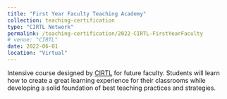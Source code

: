 ```yaml
---
title: "First Year Faculty Teaching Academy"
collection: teaching-certification
type: "CIRTL Network"
permalink: /teaching-certification/2022-CIRTL-FirstYearFaculty
# venue: "CIRTL"
date: 2022-06-01
location: "Virtual"
---
```


Intensive course designed by [CIRTL](https://www.cirtl.net/) for future faculty. Students will learn how to create a great learning experience for their classrooms while developing a solid foundation of best teaching practices and strategies.

<!-- Heading 1
======

Heading 2
======

Heading 3
====== -->